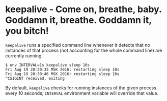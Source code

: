 keepalive - Come on, breathe, baby. Goddamn it, breathe. Goddamn it, you bitch!
===============================================================================
`keepalive` runs a specified command line whenever it detects that no instances
of that process (not accounting for the whole command line) are currently
running.

```
$ env INTERVAL=1s keepalive sleep 10s
Fri Aug 19 20:30:35 MSK 2016: restarting sleep 10s
Fri Aug 19 20:30:46 MSK 2016: restarting sleep 10s
^CSIGINT received, exiting
```

By default, `keepalive` checks for running instances of the given process every
10 seconds; `INTERVAL` environment variable will override that value.
